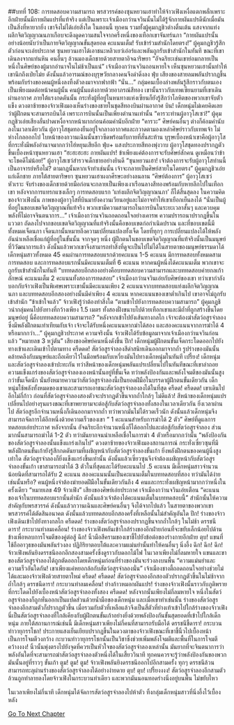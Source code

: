 ##บทที่ 108: การทดสอบความสามารถ
พรสวรรค์ของซุนหยวนเฮาทำให้จ้าวเฟิงเหงื่อแตกพลั่กเพราะอีกฝ่ายนั้นมีกายผันแปรที่แท้จริง แต่เป็นเพราะเจ้าเมืองกว่านจวินนั้นไม่ได้รู้จักกายผันแปรดีนักเมื่อมันเป็นสิ่งที่หายากยิ่ง เขาจึงไม่ได้เอ่ยสิ่งใด
ในตอนนี้ ทุกคน รวมทั้งผู้คุมกฎชิวต่างตื่นเต้น แสงจากแท่งผลึกจิตวิญญาณนภาเกือบจะดึงดูดความสนใจจากครึ่งหนึ่งของเทือกเขาจันทร์นภา
“กายผันแปรนั้นอย่างน้อยนับว่าเป็นกายจิตวิญญาณขั้นสุดยอด คะแนนเต็ม! รับเข้าร่วมสำนักโดยตรง!” ผู้คุมกฎชิวรู้สึกตัวก่อนจะเอ่ยประกาศ
ซุนหยวนเฮาได้เอาชนะหลิวเยว่เอ๋อร์และพลันถูกรับเข้าสำนักในทันที ขณะที่เขาเดินลงจากแท่นหิน คนอื่นๆ ล้วนมองเด็กชายด้วยสายตาอิจฉาริษยา
“อัจฉริยะเช่นเขาย่อมกลายเป็นหนึ่งในศิษย์ของผู้มากอำนาจในไม่ช้าเป็นแน่” เจ้าเมืองกว่านจวินถอนหายใจ
เห็นซุนหยวนเฮานั้นทำให้เขานึกถึงเป่ยโม่ย ดังนั้นแล้วอารมณ์ของบุรุษวัยกลางคนจึงดำดิ่งลง
ฟุ่บ
เสียงของสายลมพลันปรากฏขึ้นพร้อมกับร่างของคนผู้หนึ่งลงทิ้งตัวลงมาจากฟากฟ้า
“นั่น…”
กลุ่มคนเบื้องล่างพลันรู้สึกราวกับตนเองเป็นเพียงมดต่อหน้าคนผู้นั้น คนผู้นั้นแต่งกายด้วยอาภรณ์สีทอง เขานั้นราวกับเทพเซียนยามที่เขาเดินผ่านอากาศ ภายใต้แรงกดดันนั้น กระทั่งผู้ที่อยู่ในหนทางแห่งเซียนก็ยังรู้สึกว่าโลหิตของพวกเขาจับตัวแข็ง
ดวงตาซ้ายของจ้าวเฟิงมองเห็นร่างของชายในชุดสีทองบินผ่านอากาศ
บิน!
เด็กหนุ่มไม่เคยคิดเลยว่าผู้ฝึกตนจะสามารถบินได้ เพราะการบินนั้นเป็นเพียงตำนานเท่านั้น
“คารวะท่านผู้อาวุโสเซว่!” ผู้คุมกฎชิวเอ่ยเสียงลั่นปาดเหงื่อจากหน้าผากก่อนค้อมคำนับอีกฝ่าย
“คารวะ” ศิษย์คนอื่นๆ ต่างก็ค้อมคำนับลงในเวลาเดียวกัน
ผู้อาวุโสชุดทองยืนอยู่ใจกลางอากาศและกวาดตามองเหล่าศิษย์ราวกับเทพเจ้า ไม่ห่างไกลออกไป ใบหน้าของกวานเฉินนั้นขาวซีดพร้อมกับกายที่สั่นสะท้าน
บุรุษเบื้องหน้าเขาคือผู้อาวุโสที่กระทั่งมีพลังอำนาจมากกว่าไฮ่หยุนเสียอีก
ฟุ่บ+
แสงประกายสีทองพุ่งวาบ ผู้อาวุโสชุดทองปรากฏตัวขึ้นเบื้องหน้าซุนหยวนเฮา
“ฮะฮะฮะฮะ กายผันแปร! ข้าเพียงแค่ต้องการจะรับศิษย์สักคน ดูเหมือนว่าข้าจะโชคดีไม่น้อย!” ผู้อาวุโสเซว่สำรวจเด็กชายอย่างยินดี
“ซุนหยวนเฮา! เจ้าต้องการจะรับผู้อาวุโสท่านนี้เป็นอาจารย์หรือไม่? ตามกฎนั้นหากเจ้าทำเช่นนั้น เจ้าจะกลายเป็นศิษย์สายในโดยตรง” ผู้คุมกฎชิวเอ่ยแก่เด็กชาย
ภายใต้สายตาริษยา ซุนหยวนเฮาผงกศีรษะอย่างลนลาน
“ศิษย์ต้องการ”
ผู้อาวุโสเซว่หัวเราะ จับร่างของเด็กชายด้วยมือก่อนจะกลายเป็นเพียงเงาเรือนลางสีทองพร้อมกับหายลึกไปในเทือกเขา
หลังจากการแทรกแซงเล็กๆ การทดสอบแรก ‘แท่งผลึกจิตวิญญาณนภา’ ก็ได้สิ้นสุดลง ในความคิดของจ้าวเฟิงนั้น ภาพของผู้อาวุโสที่บินมายังคงวนเวียนอยู่และไม่อาจทำให้เขาเยือกเย็นลงได้
“นั่นเป็นผู้ที่อยู่ในขอบเขตจิตวิญญาณที่แท้จริง พวกเขามีความสามารถในการบินในระยะเวลาสั้นๆ และควบคุมพลังที่ไม่อาจจินตนาการ…” เจ้าเมืองกว่านจวินถอดถอนใจอย่างเคารพ ความปรารถนาปรากฏขึ้นในแววตา
ถัดลงไปจากขอบเขตจิตวิญญาณที่แท้จริงนั้นคือขอบเขตก่อกำเนิดปราณ และที่ขอบเขตนี้มีทั้งหมดเจ็ดนภา เจ็ดนภานั้นหมายถึงความเปลี่ยนแปลงทั้งเจ็ด โดยที่ทุกๆ การเปลี่ยนแปลงได้ให้พลังอันน่าเหลือเชื่อแก่ผู้ที่อยู่ในขั้นนั้น
จากจุดๆ หนึ่ง ผู้ฝึกตนในขอบเขตจิตวิญญาณที่แท้จริงนั้นเป็นมนุษย์ที่วิวัฒนาการแล้ว ดังนั้นแล้วพวกเขาจึงสามารถทำสิ่งที่ดูจะเป็นไปไม่ได้ในสายตาของมนุษย์ธรรมดาได้
เด็กหนุ่มสาวทั้งหมด 45 คนผ่านการทดสอบแรกด้วยคะแนน 1-5 คะแนน
มีการทดสอบทั้งหมดสามการทดสอบ และการทดสอบแรกนั้นมีคะแนนเต็มที่ 6 คะแนน หากคนผู้หนึ่งได้คะแนนเต็ม พวกเขาจะถูกรับเข้าสำนักในทันที
“บททดสอบอีกสองอย่างคือบททดสอบความสามารถและบททดสอบค่ายกลเก้าลักษณ์ คะแนนเต็ม 2 คะแนนทั้งสองการทดสอบ”
เจ้าเมืองกว่านจวินเอ่ยกับศิษย์ของเขา ทว่าเขากำลังบอกกับจ้าวเฟิงเป็นพิเศษเพราะเขานั้นมีคะแนนเพียง 2 คะแนนจากบททดสอบแท่งผลึกจิตวิญญาณนภา และบททดสอบอีกสองอย่างนั้นมีค่าเพียง 4 คะแนน หากคะแนนของเขาต่ำเกินไป เขาอาจไม่ถูกรับเข้าสำนัก
“ข้าเข้าใจแล้ว” จ้าวเฟิงรู้ว่าต้องทำสิ่งใด
“ตามข้าไปยังการทดสอบความสามารถ”
ผู้คุมกฎชิวนำกลุ่มคนไปยังทางที่กว้างเพียง 1.5 เมตร ทั้งสองฝั่งขนาบไปด้วยเทือกเขาและมีถ้ำที่ถูกสร้างขึ้นโดยมนุษย์อยู่
นี่คือบททดสอบความสามารถ?
“หลังจากเข้าไปยังเส้นทางกลไก เจ้าจะต้องฆ่าสัตว์อสูรจำลองซึ่งมีพลังฝึกตนเท่าเทียมกับเจ้า เจ้าจะได้รับหนึ่งคะแนนหากฆ่าได้สอง และสองคะแนนจากการฆ่าได้ 4 หรือมากกว่า…” ผู้คุมกฎชิวประกาศ
ความจริงนั้น จ้าวเฟิงได้รับข้อมูลมาจากเจ้าเมืองกว่านจวินก่อนแล้ว
“หมายลข 3 หวู่ตัน” เสียงของศิษย์คนหนึ่งดังขึ้น
ปึก!
เด็กหนุ่มผู้ฝึกตนขั้นเจ็ดกระโดดออกไปยังทางเข้าและเดินเข้าไปตามทาง
ครืดดด!
สัตว์อสูรจำลองสีดำสนิทเดินออกมาจากถ้ำ รูปร่างของมันนั้นคล้ายคลึงกับมนุษย์และถือเคียวไว้ในมือพร้อมกับเหวี่ยงมันไปทางเด็กหนุ่มในทันที
เปรี้ยง!
เด็กหนุ่มและสัตว์อสูรจำลองเข้าปะทะกัน ทว่าสีหน้าของเด็กหนุ่มพลันแปรเปลี่ยนไปในทันทีขณะที่เขาล่าถอย
ความแข็งแกร่งของสัตว์อสูรจำลองเองหน้านั้นอยู่ที่ขั้นเจ็ด ทว่าพลังป้องกันและพลังโจมตีของมันนั้นสูงกว่าขั้นเจ็ดนัก
นั่นยังหมายความว่าสัตว์อสูรจำลองนี้เป็นยอดฝีมือในบรรดาผู้ฝึกตนขั้นเดียวกัน
เด็กหนุ่มใช้พลังทั้งหมดของเขาและสามารถเอาชนะสัตว์อสูรจำลองลงได้ในที่สุด
ครืดด! ครืดดด!
เขาเดินไปอีกไม่กี่ก้าว ก่อนที่สัตว์อสูรจำลองสองตัวจะปรากฏตัวขึ้นจากถ้ำใกล้ๆ
ไม่ดีแล้ว!
สีหน้าของเด็กหนุ่มแปรเปลี่ยนไปอย่างรุนแรงขณะที่เขาพยายามจะต่อสู้กับสัตว์อสูรจำลองทั้งสองในเวลาเดียวกัน ยิ่งเวลาผ่านไป สัตว์อสูรอีกจำนวนหนึ่งก็เดินออกมาจากถ้ำ ทว่าพวกมันไม่ได้รวดเร็วนัก ดังนั้นแล้วเด็กหนุ่มจึงสามารถจัดการได้อีกหนึ่งด้วยความเร็วของเขา
“ 1 คะแนนสำหรับการฆ่าได้ 2 ตัว” ศิษย์ที่ดูแลการทดสอบเอ่ยประกาศ
หลังจากนั้น อัจฉริยะอีกจำนวนหนึ่งก็ได้ออกไปและต่อสู้กับสัตว์อสูรจำลอง ส่วนมากนั้นสามารถฆ่าได้ 1-2 ตัว ทว่ามันยากจนน่าเหลือเชื่อในการฆ่า 4 ตัวหรือมากกว่านั้น
“พลังป้องกันของสัตว์อสูรจำลองนั้นแข็งแกร่งเกินไป”
ดวงตาซ้ายของจ้าวเฟิงมองสถานการณ์
กระทั่งเซี่ยวซุนที่มีพลังฝึกตนขั้นเก้ายังรู้สึกกดดันยามที่เผชิญหน้ากับสัตว์อสูรจำลองขั้นเก้า
ยิ่งพลังฝึกตนของคนผู้นึ่งสูงเท่าใด สัตว์อสูรจำลองก็ยิ่งแข็งแกร่งขึ้นเท่านั้น ดังนั้นแล้วเซี่ยวซุนจึงจำต้องเผชิญหน้ากับสัตว์อสูรจำลองขั้นเก้า เขาสามารถฆ่าได้ 3 ตัวในที่สุดและได้รับคะแนนไป .5 คะแนน มีเด็กหนุ่มสาวจำนวนน้อยนิดที่สามารถได้รับ 2 คะแนน
สองคะแนนนั้นเป็นคะแนนเต็มในบททดสอบที่สอง ทว่ามันได้ง่ายเช่นนั้นหรือ? คนผู้หนึ่งจำต้องฆ่ายอดฝีมือในขั้นเดียวกันถึง 4 คนและกระทั่งเผชิญหน้ามากกว่าหนึ่งในครั้งเดียว
“หมายเลข 49 จ้าวเฟิง” เสียงของศิษย์เอ่ยประกาศ
เจ้าเมืองกว่านจวินเอ่ยเตือน
“คะแนนของเจ้าในบททดสอบแรกนั้นต่ำนัก ดังนั้นแล้วเจ้าต้องได้คะแนนเต็มในบททดสอบนี้”
สำนักนั้นให้ความสำคัญกับพรสวรรค์ ดังนั้นแล้วกวานเฉินและศิษย์คนอื่นๆ จึงได้จากไปแล้ว ในสายตาของพวกเขา พรสวรรค์ได้ตัดสินอนาคต ดังนั้นแล้วบททดสอบอีกสองครั้งที่เหลือนั้นไม่สำคัญอันใด
ปึก!
ร่างของจ้าวเฟิงเดินเข้าไปยังทางกลไก
ครืดดด!
ร่างของสัตว์อสูรจำลองปรากฏขึ้นจากถ้ำใกล้ๆ ในไม่ช้า
ดรรชนีดารา! กระบวนท่าลมเคลื่อน!
ร่างของจ้าวเฟิงพลันเข้าใกล้ร่างของอีกฝ่ายก่อนที่จะขยับเล็กน้อยไปด้านข้างเพื่อหลบการโจมตีของคู่ต่อสู้
ฉึก!
นิ้วมือสีครามของเขาชี้ไปยังข้อต่อของร่างกายอีกฝ่าย
ตุบ!
แขนที่ใช้ถืออาวุธของมันพลันร่วงลง ปฏิกิริยาตอบโต้และความแม่นยำนั้นทำให้คนอื่นๆ นิ่งอึ้ง
ฉึก! ฉึก! ฉึก!
จ้าวเฟิงพลันยิงดรรชนีออกอีกสองสามครั้งซึ่งดูราวกับดอกไม้ไฟ
ในเวลาเพียงไม่กี่ลมหายใจ แขนและขาของสัตว์อสูรจำลองได้ถูกตัดออกโดยเด็กหนุ่มก่อนที่ร่างของมันจะร่วงลงบนพื้น
“ความแม่นยำและความเร็วอันใดกัน! เขาเพียงแค่หยอกล้อกับสัตว์อสูรจำลองนั่น” เจ้าเมืองชางตี้ถอดถอนใจอย่างช่วยไม่ได้และมองจ้าวเฟิงด้วยสายตาใหม่
ครืดด! ครืดดด!
สัตว์อสูรจำลองอีกสองตัวปรากฏตัวขึ้นในไม่ช้าจากถ้ำใกล้ๆ
ดรรชนีดารา! กระบวนท่าลมเคลื่อน! ย่างก้าวหมอกผันแปร!
ร่างของจ้าวเฟิงนั้นราวกับภูติพรายที่กระโดดไปยังเบื้องหน้าสัตว์อสูรจำลองทั้งสอง
ครืดดด!
หลังจากนั้นเพียงไม่กี่ลมหายใจ หนึ่งในสัตว์อสูรจำลองก็ถูกหั่นออกเป็นแปดส่วนด้วยน้ำมือของเด็กหนุ่ม และเมื่อเขาทำเช่นนั้น ร่างของสัตว์อสูรจำลองอีกสามตัวก็ปรากฏตัวขึ้น เมื่อรวมกับตัวที่เหลือแล้วจึงเป็นสี่ตัวที่ย่างเท้าเข้าไปใกล้ร่างของจ้าวเฟิง
นี่เป็นสัตว์อสูรจำลองที่ใกล้เคียงกับผู้ฝึกตนขั้นเก้าอย่างยิ่งด้วยพลังป้องกันขั้นสุดยอดที่เข้าไปใกล้เด็กหนุ่ม ภายใต้สถานการณ์เช่นนี้ มีเด็กหนุ่มสาวเพียงไม่กี่คนที่สามารถรับมือได้
ดรรชนีชี้ดารา! กระบวนท่าวายุกรรโชก!
ประกายแสงเย็นเยียบปรากฏขึ้นในดวงตาของจ้าวเฟิงขณะที่เขาชี้นิ้วไปเบื้องหน้า เป็นการโจมตีวงกว้าง
กะบวนท่าวายุกรรโชกนั้นเป็นวิชาซึ่งช่วยเพิ่มพลังโจมตีและพื้นที่ในการโจมตี
คว้างงงง!
นิ้วนั้นพุ่งตรงไปยังจุดที่ควรเป็นหัวใจของสัตว์อสูรจำลองเหล่านั้น มันยากที่จะจินตนาการว่าพลังอันใดที่จะสามารถฆ่าสัตว์อสูรจำลองตัวหนึ่งได้ในเสี้ยววินาที ทุกคนควรจะรู้ว่าพลังป้องกันของพวกมันนั้นอยู่ที่ราวๆ ขั้นเก้า
ตูม! ตูม! ตูม!
จ้าวเฟิงพลันยิงดรรชนีออกไปอีกสามครั้ง ทุกๆ ดรรชนีล้วนสามารถทะลุผ่านร่างของสัตว์อสูรจำลองได้อย่างง่ายดาย
ตุบ! ตุบ! เปรี้ยงงงง!
สัตว์อสูรจำลองอีกสามตัวล้วนถูกทำลายลงโดยจ้าวเฟิงในกระบวนท่าเดียว และพวกมันนอนทอดร่างนิ่งอยู่บนพื้น ไม่ขยับไหว

ในเวลาเพียงไม่กี่นาที เด็กหนุ่มได้จัดการสัตว์อสูรจำลองไปห้าตัว ทิ้งกลุ่มเด็กหนุ่มสาวที่นิ่งอึ้งไว้เบื้องหลัง



[Go To Next Chapter]( ./109.md)